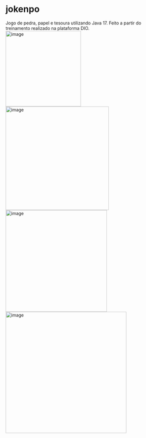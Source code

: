 # jokenpo
Jogo  de pedra, papel e tesoura utilizando Java 17. Feito a partir do treinamento realizado na plataforma DIO.
<img width="243" alt="image" src="https://user-images.githubusercontent.com/47535842/203639267-350728d3-5462-4d76-8255-b397e25423f6.png">
<img width="333" alt="image" src="https://user-images.githubusercontent.com/47535842/203639336-8d173d4e-1919-434d-828d-fcbc251cf7a9.png">
<img width="327" alt="image" src="https://user-images.githubusercontent.com/47535842/203639434-19f22387-b4b6-4f43-995c-7dd9c181382c.png">
<img width="390" alt="image" src="https://user-images.githubusercontent.com/47535842/203639478-299a1591-8267-4299-a0c9-3092971dee80.png">
